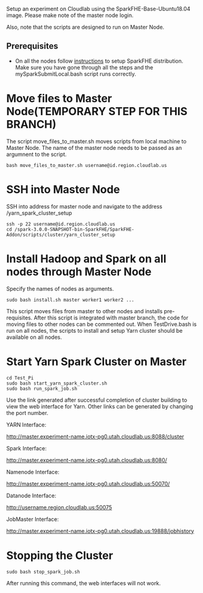 
Setup an experiment on Cloudlab using the SparkFHE-Base-Ubuntu18.04 image. Please make note of the master node login.

Also, note that the scripts are designed to run on Master Node.

## Prerequisites
* On all the nodes follow [instructions](https://github.com/SpiRITlab/SparkFHE-Examples/wiki) to setup SparkFHE distribution. Make sure you have gone through all the steps and the mySparkSubmitLocal.bash script runs correctly.

# Move files to Master Node(TEMPORARY STEP FOR THIS BRANCH)

The script move_files_to_master.sh moves scripts from local machine to Master Node. The name of the master node needs to be passed as an argumnent to the script.
```
bash move_files_to_master.sh username@id.region.cloudlab.us
```

# SSH into Master Node
SSH into address for master node and navigate to the address /yarn_spark_cluster_setup
```
ssh -p 22 username@id.region.cloudlab.us
cd /spark-3.0.0-SNAPSHOT-bin-SparkFHE/SparkFHE-Addon/scripts/cluster/yarn_cluster_setup
```

# Install Hadoop and Spark on all nodes through Master Node
Specify the names of nodes as arguments.
```
sudo bash install.sh master worker1 worker2 ...
```
This script moves files from master to other nodes and installs pre-requisites. After this script is integrated with master branch, the code for moving files to other nodes can be commented out. When TestDrive.bash is run on all nodes, the scripts to install and setup Yarn cluster should be available on all nodes.

# Start Yarn Spark Cluster on Master
```
cd Test_Pi
sudo bash start_yarn_spark_cluster.sh
sudo bash run_spark_job.sh
```
Use the link generated after successful completion of cluster building to view the web interface for Yarn. Other links can be generated by changing the port number.

YARN Interface:

http://master.experiment-name.iotx-pg0.utah.cloudlab.us:8088/cluster

Spark Interface:

http://master.experiment-name.iotx-pg0.utah.cloudlab.us:8080/

Namenode Interface:

http://master.experiment-name.iotx-pg0.utah.cloudlab.us:50070/

Datanode Interface:

http://username.region.cloudlab.us:50075

JobMaster Interface:

http://master.experiment-name.iotx-pg0.utah.cloudlab.us:19888/jobhistory

# Stopping the Cluster
```
sudo bash stop_spark_job.sh
```
After running this command, the web interfaces will not work.